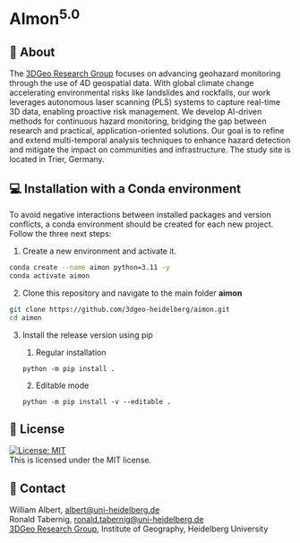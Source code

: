 # AImon<sup>5.0</sup>

## 📖 About

The [3DGeo Research Group](https://www.geog.uni-heidelberg.de/3dgeo/index_en.html) focuses on advancing geohazard monitoring through the use of 4D geospatial data. With global climate change accelerating environmental risks like landslides and rockfalls, our work leverages autonomous laser scanning (PLS) systems to capture real-time 3D data, enabling proactive risk management. We develop AI-driven methods for continuous hazard monitoring, bridging the gap between research and practical, application-oriented solutions. Our goal is to refine and extend multi-temporal analysis techniques to enhance hazard detection and mitigate the impact on communities and infrastructure. The study site is located in Trier, Germany.

## 💻 Installation with a Conda environment

To avoid negative interactions between installed packages and version conflicts, a conda environment should be created for each new project. Follow the three next steps:

1. Create a new environment and activate it.
```bash
conda create --name aimon python=3.11 -y
conda activate aimon

```

2. Clone this repository and navigate to the main folder **aimon**
```bash
git clone https://github.com/3dgeo-heidelberg/aimon.git
cd aimon
```

3. Install the release version using pip
    1. Regular installation

    ```
    python -m pip install .
    ```

    2. Editable mode

    ```
    python -m pip install -v --editable .
    ```

## 📜 License
[![License: MIT](https://img.shields.io/badge/License-MIT-yellow.svg)](https://opensource.org/licenses/MIT)\
This is licensed under the MIT license.

## 📧 Contact

William Albert, albert@uni-heidelberg.de \
Ronald Tabernig, ronald.tabernig@uni-heidelberg.de \
[3DGeo Research Group](https://www.geog.uni-heidelberg.de/3dgeo/index_en.html), Institute of Geography, Heidelberg University